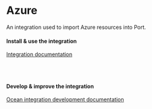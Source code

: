 # Azure

An integration used to import Azure resources into Port.

#### Install & use the integration

[Integration documentation](https://docs.getport.io/build-your-software-catalog/sync-data-to-catalog/azure/installation)

<br/><br/>

#### Develop & improve the integration

[Ocean integration development documentation](https://ocean.getport.io/develop-an-integration/)